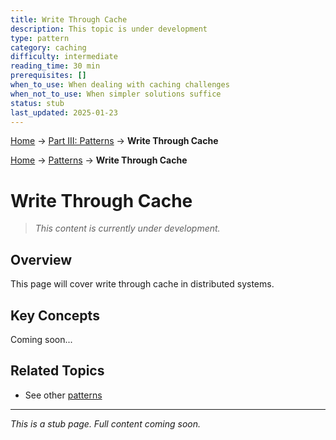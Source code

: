 ```yaml
---
title: Write Through Cache
description: This topic is under development
type: pattern
category: caching
difficulty: intermediate
reading_time: 30 min
prerequisites: []
when_to_use: When dealing with caching challenges
when_not_to_use: When simpler solutions suffice
status: stub
last_updated: 2025-01-23
---
```


<!-- Navigation -->
[Home](../introduction/index.md) → [Part III: Patterns](index.md) → **Write Through Cache**

<!-- Navigation -->
[Home](../introduction/index.md) → [Patterns](index.md) → **Write Through Cache**

# Write Through Cache

> *This content is currently under development.*

## Overview

This page will cover write through cache in distributed systems.

## Key Concepts

Coming soon...

## Related Topics

- See other [patterns](index.md)

---

*This is a stub page. Full content coming soon.*